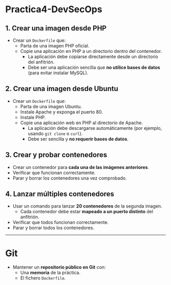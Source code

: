 # Practica4-DevSecOps

## 1. Crear una imagen desde PHP

- Crear un `Dockerfile` que:
  - Parta de una imagen PHP oficial.
  - Copie una aplicación en PHP a un directorio dentro del contenedor.
    - La aplicación debe copiarse directamente desde un directorio del anfitrión.
    - Debe ser una aplicación sencilla que **no utilice bases de datos** (para evitar instalar MySQL).

## 2. Crear una imagen desde Ubuntu

- Crear un `Dockerfile` que:
  - Parta de una imagen Ubuntu.
  - Instale Apache y exponga el puerto 80.
  - Instale PHP.
  - Copie una aplicación web en PHP al directorio de Apache.
    - La aplicación debe descargarse automáticamente (por ejemplo, usando `git clone` o `curl`).
    - Debe ser sencilla y **no requerir bases de datos**.

## 3. Crear y probar contenedores

- Crear un contenedor para **cada una de las imágenes anteriores**.
- Verificar que funcionan correctamente.
- Parar y borrar los contenedores una vez comprobado.

## 4. Lanzar múltiples contenedores

- Usar un comando para lanzar **20 contenedores** de la segunda imagen.
  - Cada contenedor debe estar **mapeado a un puerto distinto** del anfitrión.
- Verificar que todos funcionan correctamente.
- Parar y borrar todos los contenedores.

---

# Git

- Mantener un **repositorio público en Git** con:
  - Una **memoria** de la práctica.
  - El fichero `Dockerfile`.
